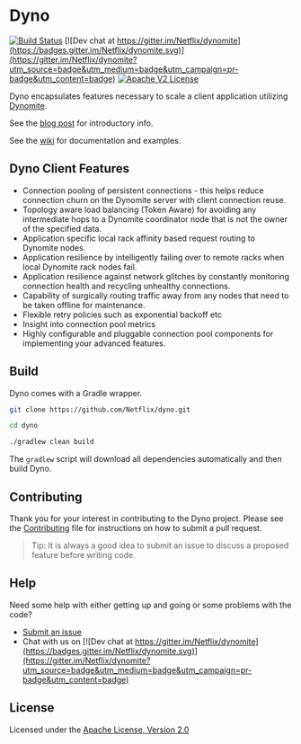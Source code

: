 # Dyno 
[![Build Status](https://secure.travis-ci.org/Netflix/dyno.png)](http://travis-ci.org/Netflix/dyno)
[![Dev chat at https://gitter.im/Netflix/dynomite](https://badges.gitter.im/Netflix/dynomite.svg)](https://gitter.im/Netflix/dynomite?utm_source=badge&utm_medium=badge&utm_campaign=pr-badge&utm_content=badge)
[![Apache V2 License](http://img.shields.io/badge/license-Apache%20V2-blue.svg)](https://github.com/Netflix/dyno/blob/master/LICENSE)

 Dyno encapsulates features necessary to scale a client application utilizing [Dynomite](https://github.com/Netflix/dynomite).
 
 See the [blog post](http://techblog.netflix.com/2014/11/introducing-dynomite.html) for introductory info.
 
 See the [wiki](https://github.com/Netflix/dyno/wiki) for documentation and examples.

## Dyno Client Features

+ Connection pooling of persistent connections - this helps reduce connection churn on the Dynomite server with client connection reuse.
+ Topology aware load balancing (Token Aware) for avoiding any intermediate hops to a Dynomite coordinator node that is not the owner of the specified data.
+ Application specific local rack affinity based request routing to Dynomite nodes.
+ Application resilience by intelligently failing over to remote racks when local Dynomite rack nodes fail.
+ Application resilience against network glitches by constantly monitoring connection health and recycling unhealthy connections.
+ Capability of surgically routing traffic away from any nodes that need to be taken offline for maintenance.
+ Flexible retry policies such as exponential backoff etc
+ Insight into connection pool metrics
+ Highly configurable and pluggable connection pool components for implementing your advanced features.
 
## Build

Dyno comes with a Gradle wrapper.

```bash
git clone https://github.com/Netflix/dyno.git

cd dyno

./gradlew clean build
```

The `gradlew` script will download all dependencies automatically and then build Dyno.

## Contributing

Thank you for your interest in contributing to the Dyno project. Please see the [Contributing](./CONTRIBUTING.md) file for instructions on how to submit a pull request.

> Tip: It is always a good idea to submit an issue to discuss a proposed feature before writing code.

## Help

Need some help with either getting up and going or some problems with the code?

- [Submit an issue](./issues)
- Chat with us on [![Dev chat at https://gitter.im/Netflix/dynomite](https://badges.gitter.im/Netflix/dynomite.svg)](https://gitter.im/Netflix/dynomite?utm_source=badge&utm_medium=badge&utm_campaign=pr-badge&utm_content=badge)


## License

Licensed under the [Apache License, Version 2.0](./LICENSE)

